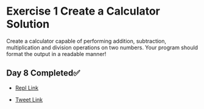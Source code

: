 # Exercise 1 Create a Calculator Solution

Create a calculator capable of performing addition, subtraction, multiplication and division operations on two numbers. Your program should format the output in a readable manner!

## Day 8 Completed✅ 

* [Repl Link](https://replit.com/@kishanrajput23/08-Day8-Exercise-1-Create-a-Calculator-Solution)

* [Tweet Link](https://twitter.com/kishan_rajput23/status/1599804590547144704?s=20&t=kjj1rcpFDzunnnwv3Q9RLw)
